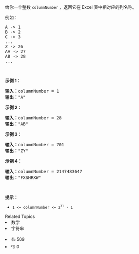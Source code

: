 <p>给你一个整数 <code>columnNumber</code> ，返回它在 Excel 表中相对应的列名称。</p>

<p>例如：</p>

<pre>
A -> 1
B -> 2
C -> 3
...
Z -> 26
AA -> 27
AB -> 28 
...
</pre>

<p> </p>

<p><strong>示例 1：</strong></p>

<pre>
<strong>输入：</strong>columnNumber = 1
<strong>输出：</strong>"A"
</pre>

<p><strong>示例 2：</strong></p>

<pre>
<strong>输入：</strong>columnNumber = 28
<strong>输出：</strong>"AB"
</pre>

<p><strong>示例 3：</strong></p>

<pre>
<strong>输入：</strong>columnNumber = 701
<strong>输出：</strong>"ZY"
</pre>

<p><strong>示例 4：</strong></p>

<pre>
<strong>输入：</strong>columnNumber = 2147483647
<strong>输出：</strong>"FXSHRXW"
</pre>

<p> </p>

<p><strong>提示：</strong></p>

<ul>
	<li><code>1 <= columnNumber <= 2<sup>31</sup> - 1</code></li>
</ul>
<div><div>Related Topics</div><div><li>数学</li><li>字符串</li></div></div><br><div><li>👍 509</li><li>👎 0</li></div>